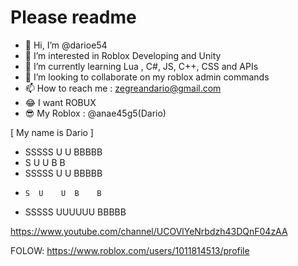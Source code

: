 # Please readme
- 👋 Hi, I’m @darioe54
- 👀 I’m interested in Roblox Developing and Unity
- 🌱 I’m currently learning Lua , C#, JS, C++, CSS and APIs
- 💞️ I’m looking to collaborate on my roblox admin commands
- 📫 How to reach me : zegreandario@gmail.com
- 😂 I want ROBUX
- 😎 My Roblox : @anae45g5(Dario)

[ My name is Dario ]

- SSSSS  U    U  BBBBB
- S      U    U  B    B
- SSSSS  U    U  BBBBB
-     S  U    U  B    B
- SSSSS  UUUUUU  BBBBB


https://www.youtube.com/channel/UCOVlYeNrbdzh43DQnF04zAA

FOLOW: https://www.roblox.com/users/1011814513/profile
